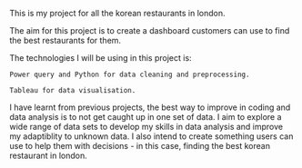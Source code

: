 This is my project for all the korean restaurants in london. 

The aim for this project is to create a dashboard customers can use to find the best restaurants for them. 

The technologies I will be using in this project is: 

    Power query and Python for data cleaning and preprocessing. 

    Tableau for data visualisation. 

I have learnt from previous projects, the best way to improve in coding and data analysis is to not get caught up in one set of data. 
I aim to explore a wide range of data sets to develop my skills in data analysis and improve my adaptiblity to unknown data. 
I also intend to create something users can use to help them with decisions - in this case, finding the best korean restaurant in london. 